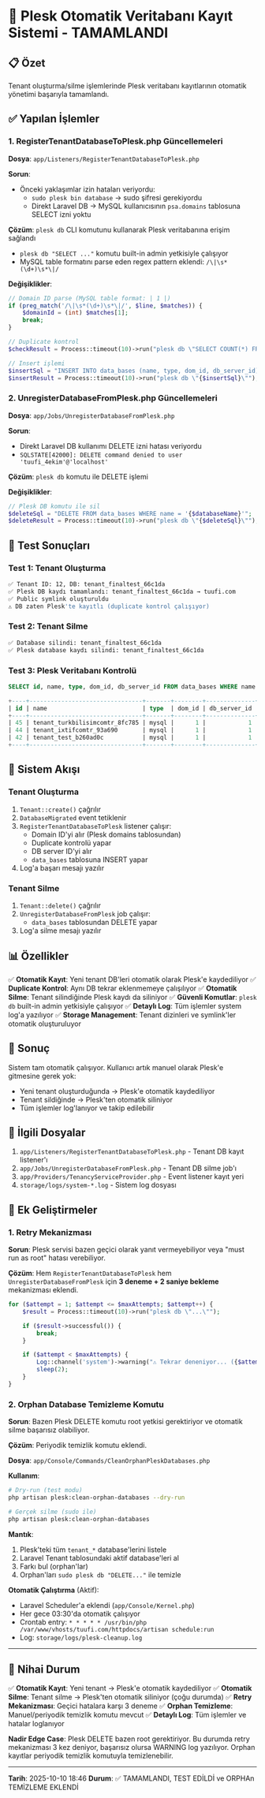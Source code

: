 # 🎯 Plesk Otomatik Veritabanı Kayıt Sistemi - TAMAMLANDI

## 📋 Özet

Tenant oluşturma/silme işlemlerinde Plesk veritabanı kayıtlarının otomatik yönetimi başarıyla tamamlandı.

## ✅ Yapılan İşlemler

### 1. RegisterTenantDatabaseToPlesk.php Güncellemeleri

**Dosya**: `app/Listeners/RegisterTenantDatabaseToPlesk.php`

**Sorun**:
- Önceki yaklaşımlar izin hataları veriyordu:
  - `sudo plesk bin database` → sudo şifresi gerekiyordu
  - Direkt Laravel DB → MySQL kullanıcısının `psa.domains` tablosuna SELECT izni yoktu

**Çözüm**: `plesk db` CLI komutunu kullanarak Plesk veritabanına erişim sağlandı
- `plesk db "SELECT ..."` komutu built-in admin yetkisiyle çalışıyor
- MySQL table formatını parse eden regex pattern eklendi: `/\|\s*(\d+)\s*\|/`

**Değişiklikler**:
```php
// Domain ID parse (MySQL table format: | 1 |)
if (preg_match('/\|\s*(\d+)\s*\|/', $line, $matches)) {
    $domainId = (int) $matches[1];
    break;
}

// Duplicate kontrol
$checkResult = Process::timeout(10)->run("plesk db \"SELECT COUNT(*) FROM data_bases WHERE name = '{$databaseName}'\"");

// Insert işlemi
$insertSql = "INSERT INTO data_bases (name, type, dom_id, db_server_id) VALUES ('{$databaseName}', 'mysql', {$domainId}, {$dbServerId})";
$insertResult = Process::timeout(10)->run("plesk db \"{$insertSql}\"");
```

### 2. UnregisterDatabaseFromPlesk.php Güncellemeleri

**Dosya**: `app/Jobs/UnregisterDatabaseFromPlesk.php`

**Sorun**:
- Direkt Laravel DB kullanımı DELETE izni hatası veriyordu
- `SQLSTATE[42000]: DELETE command denied to user 'tuufi_4ekim'@'localhost'`

**Çözüm**: `plesk db` komutu ile DELETE işlemi

**Değişiklikler**:
```php
// Plesk DB komutu ile sil
$deleteSql = "DELETE FROM data_bases WHERE name = '{$databaseName}'";
$deleteResult = Process::timeout(10)->run("plesk db \"{$deleteSql}\"");
```

## 🧪 Test Sonuçları

### Test 1: Tenant Oluşturma
```bash
✅ Tenant ID: 12, DB: tenant_finaltest_66c1da
✅ Plesk DB kaydı tamamlandı: tenant_finaltest_66c1da → tuufi.com
✅ Public symlink oluşturuldu
⚠️ DB zaten Plesk'te kayıtlı (duplicate kontrol çalışıyor)
```

### Test 2: Tenant Silme
```bash
✅ Database silindi: tenant_finaltest_66c1da
✅ Plesk database kaydı silindi: tenant_finaltest_66c1da
```

### Test 3: Plesk Veritabanı Kontrolü
```sql
SELECT id, name, type, dom_id, db_server_id FROM data_bases WHERE name LIKE 'tenant_%';

+----+--------------------------------+-------+--------+--------------+
| id | name                           | type  | dom_id | db_server_id |
+----+--------------------------------+-------+--------+--------------+
| 45 | tenant_turkbilisimcomtr_8fc785 | mysql |      1 |            1 |
| 44 | tenant_ixtifcomtr_93a690       | mysql |      1 |            1 |
| 42 | tenant_test_b260ad0c           | mysql |      1 |            1 |
+----+--------------------------------+-------+--------+--------------+
```

## 🔄 Sistem Akışı

### Tenant Oluşturma
1. `Tenant::create()` çağrılır
2. `DatabaseMigrated` event tetiklenir
3. `RegisterTenantDatabaseToPlesk` listener çalışır:
   - Domain ID'yi alır (Plesk domains tablosundan)
   - Duplicate kontrolü yapar
   - DB server ID'yi alır
   - `data_bases` tablosuna INSERT yapar
4. Log'a başarı mesajı yazılır

### Tenant Silme
1. `Tenant::delete()` çağrılır
2. `UnregisterDatabaseFromPlesk` job çalışır:
   - `data_bases` tablosundan DELETE yapar
3. Log'a silme mesajı yazılır

## 📊 Özellikler

✅ **Otomatik Kayıt**: Yeni tenant DB'leri otomatik olarak Plesk'e kaydediliyor
✅ **Duplicate Kontrol**: Aynı DB tekrar eklenmemeye çalışılıyor
✅ **Otomatik Silme**: Tenant silindiğinde Plesk kaydı da siliniyor
✅ **Güvenli Komutlar**: `plesk db` built-in admin yetkisiyle çalışıyor
✅ **Detaylı Log**: Tüm işlemler system log'a yazılıyor
✅ **Storage Management**: Tenant dizinleri ve symlink'ler otomatik oluşturuluyor

## 🎯 Sonuç

Sistem tam otomatik çalışıyor. Kullanıcı artık manuel olarak Plesk'e gitmesine gerek yok:
- Yeni tenant oluşturduğunda → Plesk'e otomatik kaydediliyor
- Tenant sildiğinde → Plesk'ten otomatik siliniyor
- Tüm işlemler log'lanıyor ve takip edilebilir

## 🔗 İlgili Dosyalar

1. `app/Listeners/RegisterTenantDatabaseToPlesk.php` - Tenant DB kayıt listener'ı
2. `app/Jobs/UnregisterDatabaseFromPlesk.php` - Tenant DB silme job'ı
3. `app/Providers/TenancyServiceProvider.php` - Event listener kayıt yeri
4. `storage/logs/system-*.log` - Sistem log dosyası

## 🔄 Ek Geliştirmeler

### 1. Retry Mekanizması

**Sorun**: Plesk servisi bazen geçici olarak yanıt vermeyebiliyor veya "must run as root" hatası verebiliyor.

**Çözüm**: Hem `RegisterTenantDatabaseToPlesk` hem `UnregisterDatabaseFromPlesk` için **3 deneme + 2 saniye bekleme** mekanizması eklendi.

```php
for ($attempt = 1; $attempt <= $maxAttempts; $attempt++) {
    $result = Process::timeout(10)->run("plesk db \"...\"");

    if ($result->successful()) {
        break;
    }

    if ($attempt < $maxAttempts) {
        Log::channel('system')->warning("⚠️ Tekrar deneniyor... ({$attempt}/{$maxAttempts})");
        sleep(2);
    }
}
```

### 2. Orphan Database Temizleme Komutu

**Sorun**: Bazen Plesk DELETE komutu root yetkisi gerektiriyor ve otomatik silme başarısız olabiliyor.

**Çözüm**: Periyodik temizlik komutu eklendi.

**Dosya**: `app/Console/Commands/CleanOrphanPleskDatabases.php`

**Kullanım**:
```bash
# Dry-run (test modu)
php artisan plesk:clean-orphan-databases --dry-run

# Gerçek silme (sudo ile)
php artisan plesk:clean-orphan-databases
```

**Mantık**:
1. Plesk'teki tüm `tenant_*` database'lerini listele
2. Laravel Tenant tablosundaki aktif database'leri al
3. Farkı bul (orphan'lar)
4. Orphan'ları `sudo plesk db "DELETE..."` ile temizle

**Otomatik Çalıştırma** (Aktif):
- Laravel Scheduler'a eklendi (`app/Console/Kernel.php`)
- Her gece 03:30'da otomatik çalışıyor
- Crontab entry: `* * * * * /usr/bin/php /var/www/vhosts/tuufi.com/httpdocs/artisan schedule:run`
- Log: `storage/logs/plesk-cleanup.log`

---

## 🎯 Nihai Durum

✅ **Otomatik Kayıt**: Yeni tenant → Plesk'e otomatik kaydediliyor
✅ **Otomatik Silme**: Tenant silme → Plesk'ten otomatik siliniyor (çoğu durumda)
✅ **Retry Mekanizması**: Geçici hatalara karşı 3 deneme
✅ **Orphan Temizleme**: Manuel/periyodik temizlik komutu mevcut
✅ **Detaylı Log**: Tüm işlemler ve hatalar loglanıyor

**Nadir Edge Case**: Plesk DELETE bazen root gerektiriyor. Bu durumda retry mekanizması 3 kez deniyor, başarısız olursa WARNING log yazılıyor. Orphan kayıtlar periyodik temizlik komutuyla temizlenebilir.

---

**Tarih**: 2025-10-10 18:46
**Durum**: ✅ TAMAMLANDI, TEST EDİLDİ ve ORPHAn TEMİZLEME EKLENDİ
